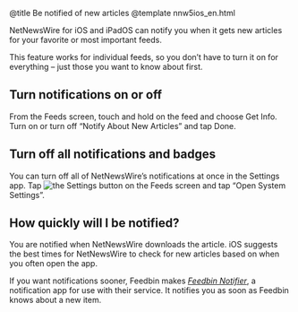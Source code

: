 @title Be notified of new articles
@template nnw5ios_en.html

NetNewsWire for iOS and iPadOS can notify you when it gets new articles for your favorite or most important feeds.

This feature works for individual feeds, so you don’t have to turn it on for everything – just those you want to know about first.


Turn notifications on or off
----------------------------

From the Feeds screen, touch and hold on the feed and choose Get Info. Turn on or turn off “Notify About New Articles” and tap Done.


Turn off all notifications and badges
-------------------------------------

You can turn off all of NetNewsWire’s notifications at once in the Settings app. Tap <img src="../../../images/ios-icon-settings.png" alt="the Settings button" class="ios-inline-button-large" /> on the Feeds screen and tap “Open System Settings”.



How quickly will I be notified?
-------------------------------

You are notified when NetNewsWire downloads the article. iOS suggests the best times for NetNewsWire to check for new articles based on when you often open the app.

If you want notifications sooner, Feedbin makes [*Feedbin Notifier*][fbn], a notification app for use with their service. It notifies you as soon as Feedbin knows about a new item.

[fbn]: https://apps.apple.com/us/app/feedbin-notifier/id996164128
